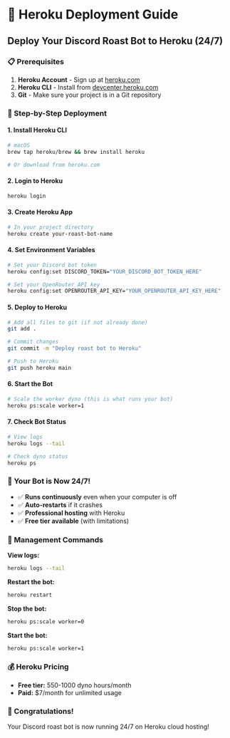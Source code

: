 # 🚀 Heroku Deployment Guide

## Deploy Your Discord Roast Bot to Heroku (24/7)

### 📋 Prerequisites
1. **Heroku Account** - Sign up at [heroku.com](https://heroku.com)
2. **Heroku CLI** - Install from [devcenter.heroku.com](https://devcenter.heroku.com/articles/heroku-cli)
3. **Git** - Make sure your project is in a Git repository

### 🔧 Step-by-Step Deployment

#### 1. Install Heroku CLI
```bash
# macOS
brew tap heroku/brew && brew install heroku

# Or download from heroku.com
```

#### 2. Login to Heroku
```bash
heroku login
```

#### 3. Create Heroku App
```bash
# In your project directory
heroku create your-roast-bot-name
```

#### 4. Set Environment Variables
```bash
# Set your Discord bot token
heroku config:set DISCORD_TOKEN="YOUR_DISCORD_BOT_TOKEN_HERE"

# Set your OpenRouter API key
heroku config:set OPENROUTER_API_KEY="YOUR_OPENROUTER_API_KEY_HERE"
```

#### 5. Deploy to Heroku
```bash
# Add all files to git (if not already done)
git add .

# Commit changes
git commit -m "Deploy roast bot to Heroku"

# Push to Heroku
git push heroku main
```

#### 6. Start the Bot
```bash
# Scale the worker dyno (this is what runs your bot)
heroku ps:scale worker=1
```

#### 7. Check Bot Status
```bash
# View logs
heroku logs --tail

# Check dyno status
heroku ps
```

### 🎯 Your Bot is Now 24/7!

- ✅ **Runs continuously** even when your computer is off
- ✅ **Auto-restarts** if it crashes
- ✅ **Professional hosting** with Heroku
- ✅ **Free tier available** (with limitations)

### 🔧 Management Commands

**View logs:**
```bash
heroku logs --tail
```

**Restart the bot:**
```bash
heroku restart
```

**Stop the bot:**
```bash
heroku ps:scale worker=0
```

**Start the bot:**
```bash
heroku ps:scale worker=1
```

### 💰 Heroku Pricing
- **Free tier:** 550-1000 dyno hours/month
- **Paid:** $7/month for unlimited usage

### 🎉 Congratulations!
Your Discord roast bot is now running 24/7 on Heroku cloud hosting! 